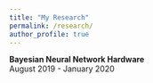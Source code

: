 ```yaml
---
title: "My Research"
permalink: /research/
author_profile: true
---
```


<b>Bayesian Neural Network Hardware</b> <br>
 August 2019 - January 2020 <br>
 
